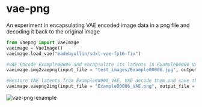 # vae-png
An experiment in encapsulating VAE encoded image data in a png file and decoding it back to the original image

```python
from vaepng import VaeImage
vaeimage = VaeImage()
vaeimage.load_vae("madebyollin/sdxl-vae-fp16-fix")

#VAE Encode Example00006 and encapsulate its latents in Example00006_VAE
vaeimage.img2vaepng(input_file = "test_images/Example00006.jpg", output_file = "Example00006_VAE.png")

#Restore VAE latents from Example00006_VAE, VAE decode them and save the result as Example00006_VAE_decoded
vaeimage.vaepng2img(input_file = "Example00006_VAE.png", output_file = "Example00006_VAE_decoded.jpg")

```
![vae-png-example](https://github.com/Norod/vae-png/assets/3617152/f63378fd-c13e-4053-87a9-2007ef2b53b2)
